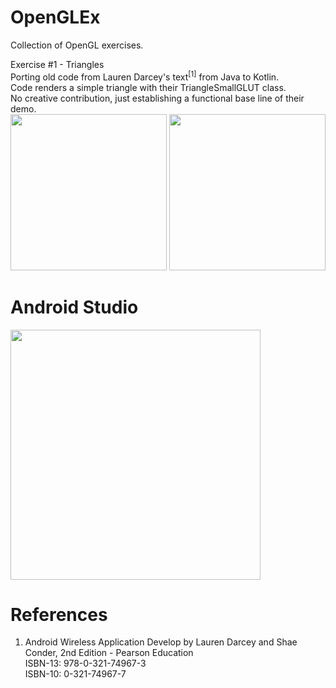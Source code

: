 # OpenGLEx
Collection of OpenGL exercises.

Exercise #1 - Triangles \
Porting old code from Lauren Darcey's text<sup>[1]</sup> from Java to Kotlin. \
Code renders a simple triangle with their TriangleSmallGLUT class. \
No creative contribution, just establishing a functional base line of their demo. \
<img width="250" src="https://user-images.githubusercontent.com/1282659/183309371-5df12301-39d4-4b17-a396-75f476537d72.jpg"> <img width="250" src="https://user-images.githubusercontent.com/1282659/183309374-d6428fae-b1c3-4542-a661-57d0e4316234.jpg">

# Android Studio
<img width="400" src="https://user-images.githubusercontent.com/1282659/183309458-64d0e21c-bc3a-4315-9f4c-efcdeb218d80.png">

# References

1. Android Wireless Application Develop by Lauren Darcey and Shae Conder, 2nd Edition - Pearson Education \
ISBN-13: 978-0-321-74967-3 \
ISBN-10: 0-321-74967-7
